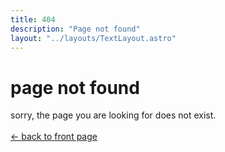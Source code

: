 ```yaml
---
title: 404
description: "Page not found"
layout: "../layouts/TextLayout.astro"
---
```

# page not found

sorry, the page you are looking for does not exist.
<br /><br />
[&larr; back to front page](/)
